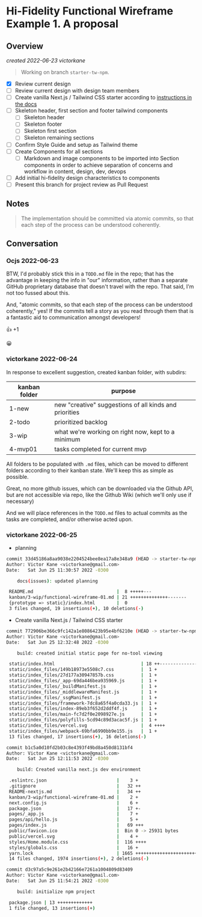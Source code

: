 # Hi-Fidelity Functional Wireframe Example 1. A proposal

## Overview

_created 2022-06-23 victorkane_

> Working on branch `starter-tw-npm`.

- [x] Review current design
- [ ] Review current design with design team members
- [ ] Create vanilla Next.js / Tailwind CSS starter according to [instructions in the docs](https://tailwindcss.com/docs/guides/nextjs)
- [ ] Skeleton header, first section and footer tailwind components
  - [ ] Skeleton header
  - [ ] Skeleton footer
  - [ ] Skeleton first section
  - [ ] Skeleton remaining sections
- [ ] Confirm Style Guide and setup as Tailwind theme
- [ ] Create Components for all sections
  - [ ] Markdown and image components to be imported into Section components in order to achieve separation of concerns and workflow in content, design, dev, devops
- [ ] Add initial hi-fidelity design characteristics to components
- [ ] Present this branch for project review as Pull Request

## Notes

> The implementation should be committed via atomic commits, so that each step of the process can be understood coherently.

## Conversation

### Ocjs 2022-06-23

BTW, I'd probably stick this in a `TODO.md` file in the repo; that has the advantage in keeping the info in "our" information, rather than a separate GitHub proprietary database that doesn't travel with the repo. That said, I'm not too fussed about this.

And, "atomic commits, so that each step of the process can be understood coherently," yes! If the commits tell a story as you read through them that is a fantastic aid to communication amongst developers!

👍 +1

😀

### victorkane 2022-06-24

In response to excellent suggestion, created kanban folder, with subdirs:

| kanban folder | purpose                                                |
| ------------- | ------------------------------------------------------ |
| 1-new         | new "creative" suggestions of all kinds and priorities |
| 2-todo        | prioritized backlog                                    |
| 3-wip         | what we're working on right now, kept to a minimum     |
| 4-mvp01       | tasks completed for current mvp                        |

All folders to be populated with `.md` files, which can be moved to different folders according to their kanban state. We'll keep this as simple as possible.

Great, no more github issues, which can be downloaded via the Github API, but are not accessible via repo, like the Github Wiki (which we'll only use if necessary)

And we will place references in the `TODO.md` files to actual commits as the tasks are completed, and/or otherwise acted upon.

### victorkane 2022-06-25

- planning

```bash
commit 33d45186a8aa9038e2204524bee8ea17a8e348a9 (HEAD -> starter-tw-npm, origin/starter-tw-npm)
Author: Victor Kane <victorkane@gmail.com>
Date:   Sat Jun 25 11:30:57 2022 -0300

    docs(issues): updated planning

 README.md                               |  8 +++++---
 kanban/3-wip/functional-wireframe-01.md | 21 ++++++++++++++-------
 {prototype => static}/index.html        |  0
 3 files changed, 19 insertions(+), 10 deletions(-)
```

- Create vanilla Next.js / Tailwind CSS starter

```bash
commit 772906be366c9fc142a1e8086423b95e4bf6210e (HEAD -> starter-tw-npm, origin/starter-tw-npm)
Author: Victor Kane <victorkane@gmail.com>
Date:   Sat Jun 25 12:32:48 2022 -0300

    build: created initial static page for no-tool viewing

 static/index.html                                | 18 ++----------------
 static/index_files/149b18973e5508c7.css          |  1 +
 static/index_files/27d177a30947857b.css          |  1 +
 static/index_files/_app-69da446bea935969.js      |  1 +
 static/index_files/_buildManifest.js             |  1 +
 static/index_files/_middlewareManifest.js        |  1 +
 static/index_files/_ssgManifest.js               |  1 +
 static/index_files/framework-7dc8a65f4a0cda33.js |  1 +
 static/index_files/index-89eb3f652d2ddf4f.js     |  1 +
 static/index_files/main-fc7d2f0e2098927e.js      |  1 +
 static/index_files/polyfills-5cd94c89d3acac5f.js |  1 +
 static/index_files/vercel.svg                    |  4 ++++
 static/index_files/webpack-69bfa6990bb9e155.js   |  1 +
 13 files changed, 17 insertions(+), 16 deletions(-)

commit b1c5a0d10fd2b03c8e4393f49bd8a450d8131bf4
Author: Victor Kane <victorkane@gmail.com>
Date:   Sat Jun 25 12:11:53 2022 -0300

    build: Created vanilla next.js dev environment

 .eslintrc.json                          |    3 +
 .gitignore                              |   32 ++
 README-nextjs.md                        |   34 ++
 kanban/3-wip/functional-wireframe-01.md |    2 +
 next.config.js                          |    6 +
 package.json                            |   17 +-
 pages/_app.js                           |    7 +
 pages/api/hello.js                      |    5 +
 pages/index.js                          |   69 +++
 public/favicon.ico                      |  Bin 0 -> 25931 bytes
 public/vercel.svg                       |    4 +
 styles/Home.module.css                  |  116 ++++
 styles/globals.css                      |   16 +
 yarn.lock                               | 1665 ++++++++++++++++++++++++++++++++++++++++++++++++++++++++
 14 files changed, 1974 insertions(+), 2 deletions(-)

commit d3c97a5c9e261e2b42166e7261a1004809d83409
Author: Victor Kane <victorkane@gmail.com>
Date:   Sat Jun 25 11:54:21 2022 -0300

    build: initialize npm project

 package.json | 13 +++++++++++++
 1 file changed, 13 insertions(+)
```
